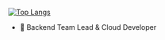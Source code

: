 [![Top Langs](https://github-readme-stats.vercel.app/api/top-langs/?username=Ian-Gabaraev&layout=compact&langs_count=10)](https://github.com/anuraghazra/github-readme-stats)

- 🥸 Backend Team Lead & Cloud Developer

<!--
**Ian-Gabaraev/Ian-Gabaraev** is a ✨ _special_ ✨ repository because its `README.md` (this file) appears on your GitHub profile.

Here are some ideas to get you started:

- 🔭 I’m currently working on Rebuilding the JoyscoutAPI
- 🌱 I’m currently learning gRPC, AWS
- 👯 I’m looking to collaborate on ...
- 🤔 I’m looking for help with ...
- 💬 Ask me about ...
- 📫 How to reach me: ...
- 😄 Pronouns: ...
- ⚡ Fun fact: ...
-->
